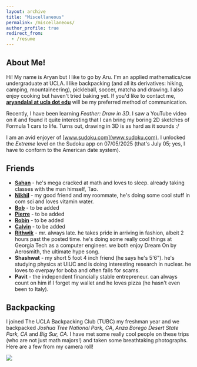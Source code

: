 ```yaml
---
layout: archive
title: "Miscellaneous"
permalink: /miscellaneous/
author_profile: true
redirect_from:
  - /resume
---
```


About Me!
------
Hi! My name is Aryan but I like to go by Aru. I'm an applied mathematics/cse undergraduate at UCLA. I like backpacking (and all its derivatives: hiking, camping, mountaineering), pickleball, soccer, matcha and drawing. I also enjoy cooking but haven't tried baking yet. If you'd like to contact me, **[aryandalal at ucla dot edu](aryandalal@ucla.edu)** will be my preferred method of communication. 

Recently, I have been learning *Feather: Draw in 3D*. I saw a YouTube video on it and found it quite interesting that I can bring my boring 2D sketches of Formula 1 cars to life. Turns out, drawing in 3D is as hard as it sounds :/

I am an avid enjoyer of [www.sudoku.com](www.sudoku.com). I unlocked the *Extreme* level on the Sudoku app on 07/05/2025 (that's July 05; yes, I have to conform to the American date system).

Friends
------
* **[Sahan](https://sahanwijetunga.github.io/)** - he's mega cracked at math and loves to sleep. already taking classes with the man himself, Tao. 
* **[Nikhil]()** - my good friend and my roommate, he's doing some cool stuff in com sci and loves vitamin water.
* **[Bob]()** - to be added
* **[Pierre]()** - to be added
* **[Robin]()** - to be added
* **[Calvin]()** - to be added
* **[Rithwik](https://www.rithwiksharma.com/home)** - mr. always late. he takes pride in arriving in fashion, albeit 2 hours past the posted time. he's doing some really cool things at Georgia Tech as a computer engineer. we both enjoy Dream On by Aerosmith, the ultimate hype song. 
* **Shashwat** - my short 5 foot 4 inch friend (he says he's 5'6"). he's studying physics at UIUC and is doing interesting research in nuclear. he loves to overpay for boba and often falls for scams. 
* **Pavit** - the independent financially stable entrepreneur. can always count on him if I forget my wallet and he loves pizza (he hasn't even been to Italy). 
  
Backpacking
------
I joined The UCLA Backpacking Club (TUBC) my freshman year and we backpacked *Joshua Tree National Park, CA*, *Anza Borego Desert State Park, CA* and *Big Sur, CA*. I have met some really cool people on these trips (who are not just math majors!) and taken some breathtaking photographs. Here are a few from my camera roll!

<img src = "IMG_5774.jpef">
